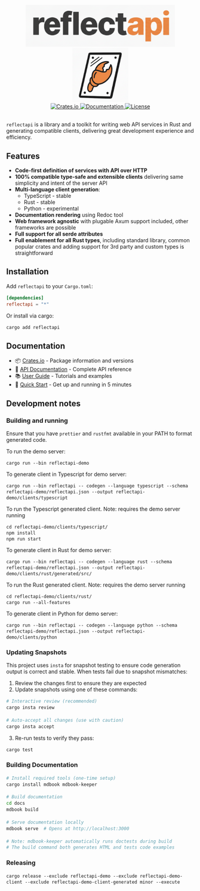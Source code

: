 <div align="center">
  <img src=".github/reflectapi-text.png" alt="reflectapi" width="400">
  <br>
  <img src=".github/reflectapi-logo.png" alt="reflectapi logo" width="150">
</div>

<div align="center">
  <a href="https://crates.io/crates/reflectapi">
    <img src="https://img.shields.io/crates/v/reflectapi.svg" alt="Crates.io">
  </a>
  <a href="https://docs.rs/reflectapi">
    <img src="https://docs.rs/reflectapi/badge.svg" alt="Documentation">
  </a>
  <a href="https://github.com/thepartly/reflectapi/blob/main/LICENSE">
    <img src="https://img.shields.io/badge/license-MIT-blue.svg" alt="License">
  </a>
</div>

<br>

`reflectapi` is a library and a toolkit for writing web API services in Rust and generating compatible clients, delivering great development experience and efficiency.

## Features

- **Code-first definition of services with API over HTTP**
- **100% compatible type-safe and extensible clients** delivering same simplicity and intent of the server API
- **Multi-language client generation**:
  - TypeScript - stable
  - Rust - stable
  - Python - experimental
- **Documentation rendering** using Redoc tool
- **Web framework agnostic** with plugable Axum support included, other frameworks are possible
- **Full support for all serde attributes**
- **Full enablement for all Rust types**, including standard library, common popular crates and adding support for 3rd party and custom types is straightforward


## Installation

Add `reflectapi` to your `Cargo.toml`:

```toml
[dependencies]
reflectapi = "*"
```

Or install via cargo:

```bash
cargo add reflectapi
```

## Documentation

- 📦 [Crates.io](https://crates.io/crates/reflectapi) - Package information and versions
- 📖 [API Documentation](https://docs.rs/reflectapi) - Complete API reference  
- 📚 [User Guide](https://reflectapi.partly.workers.dev/) - Tutorials and examples
- 🚀 [Quick Start](https://reflectapi.partly.workers.dev/getting-started/quick-start.html) - Get up and running in 5 minutes

## Development notes

### Building and running

Ensure that you have `prettier` and `rustfmt` available in your PATH to format generated code.

To run the demo server:

```
cargo run --bin reflectapi-demo
```

To generate client in Typescript for demo server:

```
cargo run --bin reflectapi -- codegen --language typescript --schema reflectapi-demo/reflectapi.json --output reflectapi-demo/clients/typescript
```

To run the Typescript generated client. Note: requires the demo server running

```
cd reflectapi-demo/clients/typescript/
npm install
npm run start
```

To generate client in Rust for demo server:

```
cargo run --bin reflectapi -- codegen --language rust --schema reflectapi-demo/reflectapi.json --output reflectapi-demo/clients/rust/generated/src/
```

To run the Rust generated client. Note: requires the demo server running

```
cd reflectapi-demo/clients/rust/
cargo run --all-features
```


To generate client in Python for demo server:

```
cargo run --bin reflectapi -- codegen --language python --schema reflectapi-demo/reflectapi.json --output reflectapi-demo/clients/python
```

### Updating Snapshots

This project uses `insta` for snapshot testing to ensure code generation output is correct and stable. When tests fail due to snapshot mismatches:

1. Review the changes first to ensure they are expected
2. Update snapshots using one of these commands:

```bash
# Interactive review (recommended)
cargo insta review

# Auto-accept all changes (use with caution)
cargo insta accept
```

3. Re-run tests to verify they pass:

```bash
cargo test
```

### Building Documentation

```bash
# Install required tools (one-time setup)
cargo install mdbook mdbook-keeper

# Build documentation
cd docs
mdbook build

# Serve documentation locally
mdbook serve  # Opens at http://localhost:3000

# Note: mdbook-keeper automatically runs doctests during build
# The build command both generates HTML and tests code examples
```

### Releasing

```
cargo release --exclude reflectapi-demo --exclude reflectapi-demo-client --exclude reflectapi-demo-client-generated minor --execute
```
